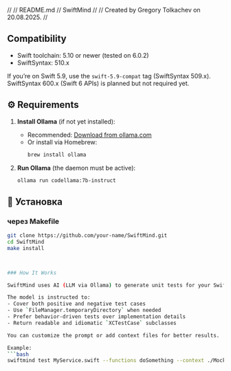//
//  README.md
//  SwiftMind
//
//  Created by Gregory Tolkachev on 20.08.2025.
//


## Compatibility
- Swift toolchain: 5.10 or newer (tested on 6.0.2)
- SwiftSyntax: 510.x

If you’re on Swift 5.9, use the `swift-5.9-compat` tag (SwiftSyntax 509.x).
SwiftSyntax 600.x (Swift 6 APIs) is planned but not required yet.


## ⚙️ Requirements

1. **Install Ollama** (if not yet installed):
   - Recommended: [Download from ollama.com](https://ollama.com/download)
   - Or install via Homebrew:
     ```bash
     brew install ollama
     ```

2. **Run Ollama** (the daemon must be active):
   ```bash
   ollama run codellama:7b-instruct

## 🚀 Установка

### через Makefile


```bash
git clone https://github.com/your-name/SwiftMind.git
cd SwiftMind
make install



### How It Works

SwiftMind uses AI (LLM via Ollama) to generate unit tests for your Swift code.

The model is instructed to:
- Cover both positive and negative test cases
- Use `FileManager.temporaryDirectory` when needed
- Prefer behavior-driven tests over implementation details
- Return readable and idiomatic `XCTestCase` subclasses

You can customize the prompt or add context files for better results.

Example:
```bash
swiftmind test MyService.swift --functions doSomething --context ./Mocks.swift
